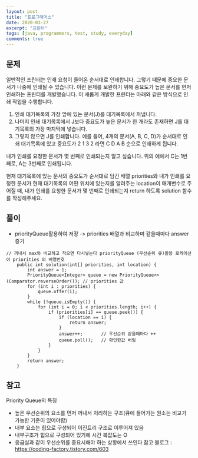 ```yaml
---
layout: post
title: "프로그래머스"
date: 2020-03-27
excerpt: "프린터"
tags: [java, programmers, test, study, everyday]
comments: true
---
```



## 문제

일반적인 프린터는 인쇄 요청이 들어온 순서대로 인쇄합니다. 
그렇기 때문에 중요한 문서가 나중에 인쇄될 수 있습니다.
이런 문제를 보완하기 위해 중요도가 높은 문서를 먼저 인쇄하는 프린터를 개발했습니다. 이 새롭게 개발한 프린터는 아래와 같은 방식으로 인쇄 작업을 수행합니다.

1. 인쇄 대기목록의 가장 앞에 있는 문서(J)를 대기목록에서 꺼냅니다.
2. 나머지 인쇄 대기목록에서 J보다 중요도가 높은 문서가 한 개라도 존재하면 J를 대기목록의 가장 마지막에 넣습니다.
3. 그렇지 않으면 J를 인쇄합니다.
예를 들어, 4개의 문서(A, B, C, D)가 순서대로 인쇄 대기목록에 있고 중요도가 2 1 3 2 라면 C D A B 순으로 인쇄하게 됩니다.

내가 인쇄를 요청한 문서가 몇 번째로 인쇄되는지 알고 싶습니다. 위의 예에서 C는 1번째로, A는 3번째로 인쇄됩니다.

현재 대기목록에 있는 문서의 중요도가 순서대로 담긴 배열 priorities와 내가 인쇄를 요청한 문서가 현재 대기목록의 어떤 위치에 있는지를 알려주는 location이 매개변수로 주어질 때, 
내가 인쇄를 요청한 문서가 몇 번째로 인쇄되는지 return 하도록 solution 함수를 작성해주세요.

## 풀이
* priorityQueue활용하여 저장 -> priorities 배열과 비교하며 같을때마다 answer증가


```
// 꺼내서 max와 비교하고 작으면 다시넣는다 priorityQueue (우선순위 큐)활용 로케이션이 priorities 의 배열번호
	public int solution(int[] priorities, int location) {
        int answer = 1;
        PriorityQueue<Integer> queue = new PriorityQueue<>(Comparator.reverseOrder()); // priorities 값
        for (int i : priorities) {
            queue.offer(i);
        }
        while (!queue.isEmpty()) {
            for (int i = 0; i < priorities.length; i++) {
                if (priorities[i] == queue.peek()) {
                    if (location == i) {
                        return answer;
                    }
                    answer++;		// 우선순위 같을때마다 ++
                    queue.poll();	// 확인한값 버림
                }
            }
        }
        return answer;
    }
```

## 참고

Priority Queue의 특징
* 높은 우선순위의 요소를 먼저 꺼내서 처리하는 구조(큐에 들어가는 원소는 비교가 가능한 기준이 있어야함) 
* 내부 요소는 힙으로 구성되어 이진트리 구조로 이루어져 있음   
* 내부구조가 힙으로 구성되어 있기에 시간 복잡도는 O
* 응급실과 같이 우선순위를 중요시해야 하는 상황에서 쓰인다
참고 블로그 : <https://coding-factory.tistory.com/603>
